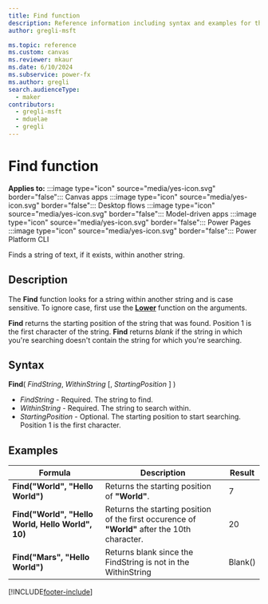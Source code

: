 ```yaml
---
title: Find function
description: Reference information including syntax and examples for the Find function.
author: gregli-msft

ms.topic: reference
ms.custom: canvas
ms.reviewer: mkaur
ms.date: 6/10/2024
ms.subservice: power-fx
ms.author: gregli
search.audienceType:
  - maker
contributors:
  - gregli-msft
  - mduelae
  - gregli
---
```


# Find function

**Applies to:** :::image type="icon" source="media/yes-icon.svg" border="false"::: Canvas apps :::image type="icon" source="media/yes-icon.svg" border="false"::: Desktop flows :::image type="icon" source="media/yes-icon.svg" border="false"::: Model-driven apps :::image type="icon" source="media/yes-icon.svg" border="false"::: Power Pages :::image type="icon" source="media/yes-icon.svg" border="false"::: Power Platform CLI

Finds a string of text, if it exists, within another string.

## Description

The **Find** function looks for a string within another string and is case sensitive. To ignore case, first use the **[Lower](function-lower-upper-proper.md)** function on the arguments.

**Find** returns the starting position of the string that was found. Position 1 is the first character of the string. **Find** returns _blank_ if the string in which you're searching doesn't contain the string for which you're searching.

## Syntax

**Find**( _FindString_, _WithinString_ [, *StartingPosition* ] )

- _FindString_ - Required. The string to find.
- _WithinString_ - Required. The string to search within.
- _StartingPosition_ - Optional. The starting position to start searching. Position 1 is the first character.

## Examples

| Formula                                          | Description                                                                    | Result                                                                                                         |
| ------------------------------------------------ | ------------------------------------------------------------------------------ | -------------------------------------------------------------------------------------------------------------- |
| **Find("World", "Hello World")**                  | Returns the starting position of **"World"**.                                      | 7                                                                         |
| **Find("World", "Hello World, Hello World", 10)** | Returns the starting position of the first occurence of **"World"** after the 10th character. | 20                                                                         |
| **Find("Mars", "Hello World")**                   | Returns blank since the FindString is not in the WithinString                   | Blank()                                                                        |


[!INCLUDE[footer-include](../../includes/footer-banner.md)]
